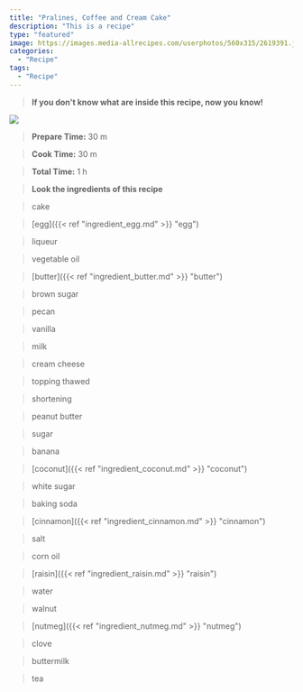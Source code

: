 ```yaml
---
title: "Pralines, Coffee and Cream Cake"
description: "This is a recipe"
type: "featured"
image: https://images.media-allrecipes.com/userphotos/560x315/2619391.jpg
categories: 
  - "Recipe"
tags: 
  - "Recipe"
---
```



>**If you don't know what are inside this recipe, now you know!**

![](../images/Recipes-Banner.jpg)
> **Prepare Time:** 30 m


> **Cook Time:** 30 m


> **Total Time:** 1 h

> **Look the ingredients of this recipe**

> cake

> [egg]({{< ref "ingredient_egg.md" >}} "egg")

> liqueur

> vegetable oil

> [butter]({{< ref "ingredient_butter.md" >}} "butter")

> brown sugar

> pecan

> vanilla

> milk

> cream cheese

> topping thawed

> shortening

> peanut butter

> sugar

> banana

> [coconut]({{< ref "ingredient_coconut.md" >}} "coconut")

> white sugar

> baking soda

> [cinnamon]({{< ref "ingredient_cinnamon.md" >}} "cinnamon")

> salt

> corn oil

> [raisin]({{< ref "ingredient_raisin.md" >}} "raisin")

> water

> walnut

> [nutmeg]({{< ref "ingredient_nutmeg.md" >}} "nutmeg")

> clove

> buttermilk

> tea

